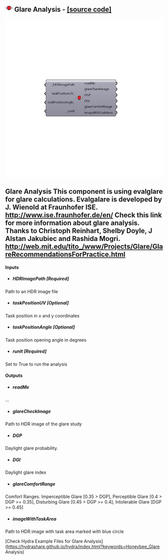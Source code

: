 ## ![](../../images/icons/Glare_Analysis.png) Glare Analysis - [[source code]](https://github.com/mostaphaRoudsari/honeybee/tree/master/src/Honeybee_Glare%20Analysis.py)

![](../../images/components/Glare_Analysis.png)

Glare Analysis
 This component is using evalglare for glare calculations. Evalgalare is developed by J. Wienold at Fraunhofer ISE.
 http://www.ise.fraunhofer.de/en/
 Check this link for more information about glare analysis. Thanks to Christoph Reinhart, Shelby Doyle, J Alstan Jakubiec and Rashida Mogri.
 http://web.mit.edu/tito_/www/Projects/Glare/GlareRecommendationsForPractice.html
 -
 

#### Inputs
* ##### HDRImagePath [Required]
Path to an HDR image file
* ##### taskPositionUV [Optional]
Task position in x and y coordinates
* ##### taskPositionAngle [Optional]
Task position opening angle in degrees
* ##### runIt [Required]
Set to True to run the analysis

#### Outputs
* ##### readMe
...
* ##### glareCheckImage
Path to HDR image of the glare study
* ##### DGP
Daylight glare probability. 
* ##### DGI
Daylight glare index
* ##### glareComfortRange
Comfort Ranges. Imperceptible Glare [0.35 > DGP], Perceptible Glare [0.4 > DGP >= 0.35], Disturbing Glare [0.45 > DGP >= 0.4], Intolerable Glare [DGP >= 0.45] 
* ##### imageWithTaskArea
Path to HDR image with task area marked with blue circle


[Check Hydra Example Files for Glare Analysis](https://hydrashare.github.io/hydra/index.html?keywords=Honeybee_Glare Analysis)